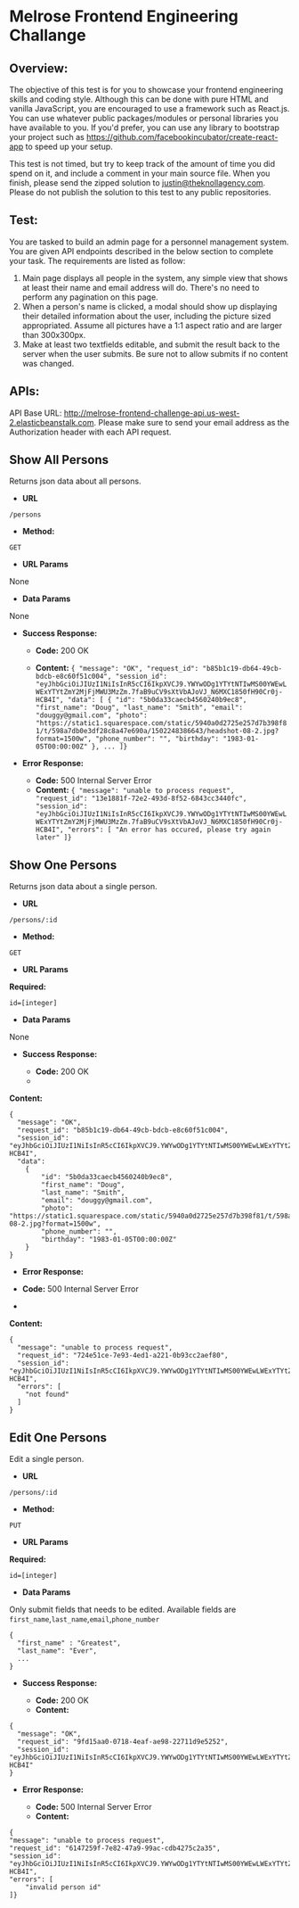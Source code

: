 #  Melrose Frontend Engineering Challange

## Overview:
The objective of this test is for you to showcase your frontend engineering skills and coding style.  Although this can be done with pure HTML and vanilla JavaScript, you are encouraged to use a framework such as React.js.  You can use whatever public packages/modules or personal libraries you have available to you.  If you'd prefer, you can use any library to bootstrap your project such as https://github.com/facebookincubator/create-react-app to speed up your setup.  

This test is not timed, but try to keep track of the amount of time you did spend on it, and include a comment in your main source file.  When you finish, please send the zipped solution to justin@theknollagency.com.  Please do not publish the solution to this test to any public repositories.

## Test:
You are tasked to build an admin page for a personnel management system.  You are given API endpoints described in the below section to complete your task.  The requirements are listed as follow:

1. Main page displays all people in the system, any simple view that shows at least their name and email address will do.  There's no need to perform any pagination on this page.
2. When a person's name is clicked, a modal should show up displaying their detailed information about the user, including the picture sized appropriated.  Assume all pictures have a 1:1 aspect ratio and are larger than 300x300px.
3. Make at least two textfields editable, and submit the result back to the server when the user submits.  Be sure not to allow submits if no content was changed.

## APIs:
API Base URL: http://melrose-frontend-challenge-api.us-west-2.elasticbeanstalk.com.  Please make sure to send your email address as the Authorization header with each API request.

Show All Persons
----
Returns json data about all persons.

* **URL**

`/persons`

* **Method:**

`GET`

*  **URL Params**

None

* **Data Params**

None

* **Success Response:**

  * **Code:** 200 OK
  
  * **Content:** ```{
"message": "OK",
"request_id": "b85b1c19-db64-49cb-bdcb-e8c60f51c004",
"session_id": "eyJhbGciOiJIUzI1NiIsInR5cCI6IkpXVCJ9.YWYwODg1YTYtNTIwMS00YWEwLWExYTYtZmY2MjFjMWU3MzZm.7faB9uCV9sXtVbAJoVJ_N6MXC1850fH90Cr0j-HCB4I",
"data": [
        {
        "id": "5b0da33caecb4560240b9ec8",
        "first_name": "Doug",
        "last_name": "Smith",
        "email": "douggy@gmail.com",
        "photo": "https://static1.squarespace.com/static/5940a0d2725e257d7b398f81/t/598a7db0e3df28c8a47e690a/1502248386643/headshot-08-2.jpg?format=1500w",
        "phone_number": "",
        "birthday": "1983-01-05T00:00:00Z"
        },
        ...
]}```

* **Error Response:**

  * **Code:** 500 Internal Server Error
  * **Content:** ```{
"message": "unable to process request",
"request_id": "13e1881f-72e2-493d-8f52-6843cc3440fc",
"session_id": "eyJhbGciOiJIUzI1NiIsInR5cCI6IkpXVCJ9.YWYwODg1YTYtNTIwMS00YWEwLWExYTYtZmY2MjFjMWU3MzZm.7faB9uCV9sXtVbAJoVJ_N6MXC1850fH90Cr0j-HCB4I",
"errors": [
    "An error has occured, please try again later"
]}```


Show One Persons
----
Returns json data about a single person.

* **URL**

`/persons/:id`

* **Method:**

`GET`

*  **URL Params**

**Required:**

`id=[integer]`

* **Data Params**

None

* **Success Response:**

  * **Code:** 200 OK
  * 
**Content:** 

```
{
  "message": "OK",
  "request_id": "b85b1c19-db64-49cb-bdcb-e8c60f51c004",
  "session_id": "eyJhbGciOiJIUzI1NiIsInR5cCI6IkpXVCJ9.YWYwODg1YTYtNTIwMS00YWEwLWExYTYtZmY2MjFjMWU3MzZm.7faB9uCV9sXtVbAJoVJ_N6MXC1850fH90Cr0j-HCB4I",
  "data": 
    {
        "id": "5b0da33caecb4560240b9ec8",
        "first_name": "Doug",
        "last_name": "Smith",
        "email": "douggy@gmail.com",
        "photo": "https://static1.squarespace.com/static/5940a0d2725e257d7b398f81/t/598a7db0e3df28c8a47e690a/1502248386643/headshot-08-2.jpg?format=1500w",
        "phone_number": "",
        "birthday": "1983-01-05T00:00:00Z"
    }
}
```

* **Error Response:**

 * **Code:** 500 Internal Server Error
  * 
**Content:** 
```
{
  "message": "unable to process request",
  "request_id": "724e51ce-7e93-4ed1-a221-0b93cc2aef80",
  "session_id": "eyJhbGciOiJIUzI1NiIsInR5cCI6IkpXVCJ9.YWYwODg1YTYtNTIwMS00YWEwLWExYTYtZmY2MjFjMWU3MzZm.7faB9uCV9sXtVbAJoVJ_N6MXC1850fH90Cr0j-HCB4I",
  "errors": [
    "not found"
  ]
}
```


Edit One Persons
----
Edit a single person.

* **URL**

`/persons/:id`

* **Method:**

`PUT`

*  **URL Params**

  **Required:**

`id=[integer]`

* **Data Params**

Only submit fields that needs to be edited.  Available fields are `first_name`,`last_name`,`email`,`phone_number`
```
{
  "first_name" : "Greatest",
  "last_name": "Ever",
  ...
}
```

* **Success Response:**

  * **Code:** 200 OK
  * **Content:** 
```
{
  "message": "OK",
  "request_id": "9fd15aa0-0718-4eaf-ae98-22711d9e5252",
  "session_id": "eyJhbGciOiJIUzI1NiIsInR5cCI6IkpXVCJ9.YWYwODg1YTYtNTIwMS00YWEwLWExYTYtZmY2MjFjMWU3MzZm.7faB9uCV9sXtVbAJoVJ_N6MXC1850fH90Cr0j-HCB4I"
}
```

* **Error Response:**

  * **Code:** 500 Internal Server Error
  * **Content:** 
```
{
"message": "unable to process request",
"request_id": "6147259f-7e82-47a9-99ac-cdb4275c2a35",
"session_id": "eyJhbGciOiJIUzI1NiIsInR5cCI6IkpXVCJ9.YWYwODg1YTYtNTIwMS00YWEwLWExYTYtZmY2MjFjMWU3MzZm.7faB9uCV9sXtVbAJoVJ_N6MXC1850fH90Cr0j-HCB4I",
"errors": [
    "invalid person id"
]}
```

